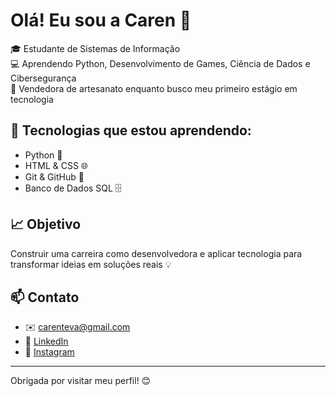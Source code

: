 # Olá! Eu sou a Caren 👋

🎓 Estudante de Sistemas de Informação  
💻 Aprendendo Python, Desenvolvimento de Games, Ciência de Dados e Cibersegurança  
🎨 Vendedora de artesanato enquanto busco meu primeiro estágio em tecnologia  

## 🚀 Tecnologias que estou aprendendo:

- Python 🐍
- HTML & CSS 🌐
- Git & GitHub 📁
- Banco de Dados SQL 🗄️

## 📈 Objetivo

Construir uma carreira como desenvolvedora e aplicar tecnologia para transformar ideias em soluções reais 💡

## 📫 Contato

- ✉️ carenteva@gmail.com
- 💼 [LinkedIn](https://www.linkedin.com/in/seu-link)
- 🧁 [Instagram](https://www.instagram.com/cybercupcakes/)


---

Obrigada por visitar meu perfil! 😊
